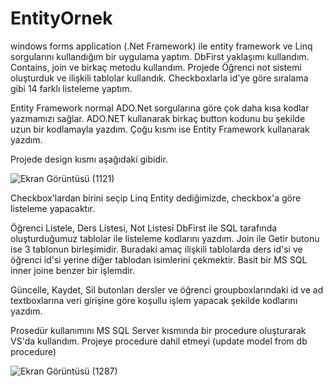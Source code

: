 # EntityOrnek
windows forms application (.Net Framework) ile entity framework ve Linq sorgularını kullandığım bir uygulama yaptım. DbFirst yaklaşımı kullandım. Contains, join ve birkaç metodu kullandım. Projede Öğrenci not sistemi oluşturduk ve ilişkili tablolar kullandık. Checkboxlarla id'ye göre sıralama gibi  14 farklı listeleme yaptım. 

Entity Framework normal ADO.Net sorgularına göre çok daha kısa kodlar yazmamızı sağlar.
ADO.NET kullanarak birkaç button kodunu bu şekilde uzun bir kodlamayla yazdım.
Çoğu kısmı ise Entity Framework kullanarak yazdım.

Projede design kısmı aşağıdaki gibidir.

![Ekran Görüntüsü (1121)](https://user-images.githubusercontent.com/100023946/189552801-c4a2150a-7d2e-48d6-96a8-f1145ffe4825.png)

Checkbox'lardan birini seçip Linq Entity dediğimizde, checkbox'a göre listeleme yapacaktır. 

Öğrenci Listele, Ders Listesi, Not Listesi DbFirst ile SQL tarafında oluşturduğumuz tablolar ile listeleme kodlarını yazdım. Join ile Getir butonu ise 3 tablonun birleşimidir. Buradaki amaç ilişkili tablolarda ders id'si ve öğrenci id'si yerine diğer tablodan isimlerini çekmektir. Basit bir MS SQL inner joine benzer bir işlemdir.

Güncelle, Kaydet, Sil butonları dersler ve öğrenci groupboxlarındaki id ve ad textboxlarına veri girişine göre koşullu işlem yapacak şekilde kodlarını yazdım. 

Prosedür kullanımını MS SQL Server kısmında bir procedure oluşturarak VS'da kullandım. Projeye procedure dahil etmeyi (update model from db procedure)

![Ekran Görüntüsü (1287)](https://user-images.githubusercontent.com/100023946/190030352-20b43124-7761-4b8b-9902-64d1382bb16e.png)


